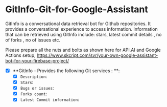 # GitInfo-Git-for-Google-Assistant
GitInfo is a conversational data retrieval bot for Github repositories. It provides a conversational experience to access information. Information that can be retrieved using GitInfo include: stars, latest commit details , no of forks , no of issues etc.

Please prepare all the nuts and bolts as shown here for API.AI and Google Actions setup, https://www.skcript.com/svr/your-own-google-assistant-bot-for-your-firebase-project/


- [x] **GitInfo - Provides the following Git services : **: 
  - [x] `Description`: 
  - [x] `Stars`:
  - [x] `Bugs or issues`:
  - [x] `Forks count`:
  - [x] `Latest Commit information`:
